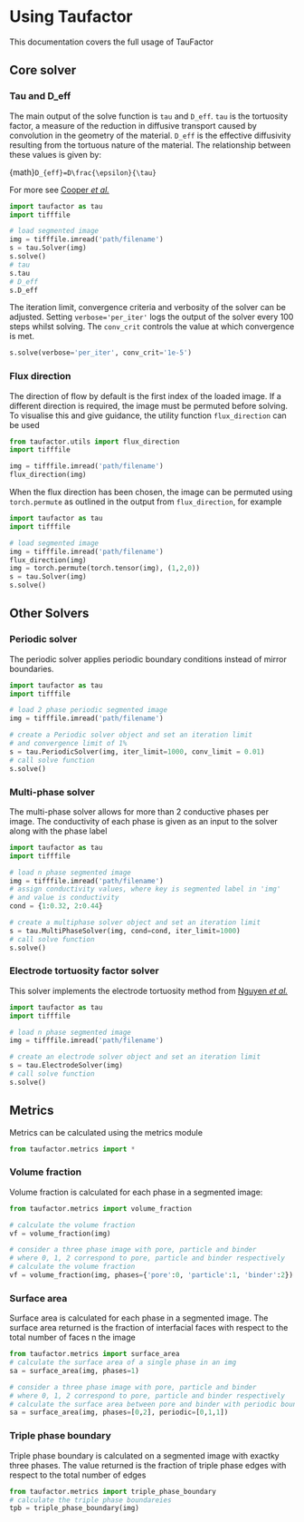 # Using Taufactor

This documentation covers the full usage of TauFactor

## Core solver

### Tau and D_eff

The main output of the solve function is `tau` and `D_eff`. `tau` is the tortuosity factor, a measure of the reduction in diffusive transport caused by convolution in the geometry of the material. `D_eff` is the effective diffusivity resulting from the tortuous nature of the material. The relationship between these values is given by:

{math}`D_{eff}=D\frac{\epsilon}{\tau}`

For more see [Cooper _et al._](https://doi.org/10.1016/j.softx.2016.09.002)

```python
import taufactor as tau
import tifffile

# load segmented image
img = tifffile.imread('path/filename')
s = tau.Solver(img)
s.solve()
# tau
s.tau
# D_eff
s.D_eff
```

The iteration limit, convergence criteria and verbosity of the solver can be adjusted. Setting `verbose='per_iter'` logs the output of the solver every 100 steps whilst solving. The `conv_crit` controls the value at which convergence is met.

```python
s.solve(verbose='per_iter', conv_crit='1e-5')
```

### Flux direction

The direction of flow by default is the first index of the loaded image. If a different direction is required, the image must be permuted before solving. To visualise this and give guidance, the utility function `flux_direction` can be used

```python
from taufactor.utils import flux_direction
import tifffile

img = tifffile.imread('path/filename')
flux_direction(img)
```

When the flux direction has been chosen, the image can be permuted using `torch.permute` as outlined in the output from `flux_direction`, for example

```python
import taufactor as tau
import tifffile

# load segmented image
img = tifffile.imread('path/filename')
flux_direction(img)
img = torch.permute(torch.tensor(img), (1,2,0))
s = tau.Solver(img)
s.solve()
```

## Other Solvers

### Periodic solver

The periodic solver applies periodic boundary conditions instead of mirror boundaries.

```python
import taufactor as tau
import tifffile

# load 2 phase periodic segmented image
img = tifffile.imread('path/filename')

# create a Periodic solver object and set an iteration limit
# and convergence limit of 1%
s = tau.PeriodicSolver(img, iter_limit=1000, conv_limit = 0.01)
# call solve function
s.solve()
```

### Multi-phase solver

The multi-phase solver allows for more than 2 conductive phases per image. The conductivity of each phase is given as an input to the solver along with the phase label

```python
import taufactor as tau
import tifffile

# load n phase segmented image
img = tifffile.imread('path/filename')
# assign conductivity values, where key is segmented label in 'img'
# and value is conductivity
cond = {1:0.32, 2:0.44}

# create a multiphase solver object and set an iteration limit
s = tau.MultiPhaseSolver(img, cond=cond, iter_limit=1000)
# call solve function
s.solve()
```

### Electrode tortuosity factor solver

This solver implements the electrode tortuosity method from [Nguyen _et al._](https://doi.org/10.1038/s41524-020-00386-4)

```python
import taufactor as tau
import tifffile

# load n phase segmented image
img = tifffile.imread('path/filename')

# create an electrode solver object and set an iteration limit
s = tau.ElectrodeSolver(img)
# call solve function
s.solve()
```

## Metrics

Metrics can be calculated using the metrics module

```python
from taufactor.metrics import *
```

### Volume fraction

Volume fraction is calculated for each phase in a segmented image:

```python
from taufactor.metrics import volume_fraction

# calculate the volume fraction
vf = volume_fraction(img)

# consider a three phase image with pore, particle and binder
# where 0, 1, 2 correspond to pore, particle and binder respectively
# calculate the volume fraction
vf = volume_fraction(img, phases={'pore':0, 'particle':1, 'binder':2})
```

### Surface area

Surface area is calculated for each phase in a segmented image. The surface area returned is the fraction of interfacial faces with respect to the total number of faces n the image

```python
from taufactor.metrics import surface_area
# calculate the surface area of a single phase in an img
sa = surface_area(img, phases=1)

# consider a three phase image with pore, particle and binder
# where 0, 1, 2 correspond to pore, particle and binder respectively
# calculate the surface area between pore and binder with periodic boundaries in y and z axes
sa = surface_area(img, phases=[0,2], periodic=[0,1,1])
```

### Triple phase boundary

Triple phase boundary is calculated on a segmented image with exactky three phases. The value returned is the fraction of triple phase edges with respect to the total number of edges

```python
from taufactor.metrics import triple_phase_boundary
# calculate the triple phase boundareies
tpb = triple_phase_boundary(img)
```
